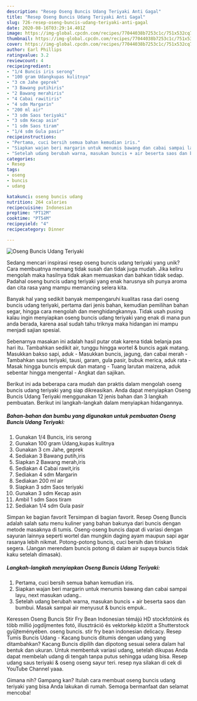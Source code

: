 ```yaml
---
description: "Resep Oseng Buncis Udang Teriyaki Anti Gagal"
title: "Resep Oseng Buncis Udang Teriyaki Anti Gagal"
slug: 726-resep-oseng-buncis-udang-teriyaki-anti-gagal
date: 2020-08-16T03:29:14.401Z
image: https://img-global.cpcdn.com/recipes/77044038b7253c1c/751x532cq70/oseng-buncis-udang-teriyaki-foto-resep-utama.jpg
thumbnail: https://img-global.cpcdn.com/recipes/77044038b7253c1c/751x532cq70/oseng-buncis-udang-teriyaki-foto-resep-utama.jpg
cover: https://img-global.cpcdn.com/recipes/77044038b7253c1c/751x532cq70/oseng-buncis-udang-teriyaki-foto-resep-utama.jpg
author: Earl Phillips
ratingvalue: 3.2
reviewcount: 4
recipeingredient:
- "1/4 Buncis iris serong"
- "100 gram Udangkupas kulitnya"
- "3 cm Jahe geprek"
- "3 Bawang putihiris"
- "2 Bawang merahiris"
- "4 Cabai rawitiris"
- "4 sdm Margarin"
- "200 ml air"
- "3 sdm Saos teriyaki"
- "3 sdm Kecap asin"
- "1 sdm Saos tiram"
- "1/4 sdm Gula pasir"
recipeinstructions:
- "Pertama, cuci bersih semua bahan kemudian iris."
- "Siapkan wajan beri margarin untuk menumis bawang dan cabai sampai layu, next masukan udang.."
- "Setelah udang berubah warna, masukan buncis + air beserta saos dan bumbui. Masak sampai air menyusut &amp; buncis empuk.."
categories:
- Resep
tags:
- oseng
- buncis
- udang

katakunci: oseng buncis udang 
nutrition: 264 calories
recipecuisine: Indonesian
preptime: "PT12M"
cooktime: "PT54M"
recipeyield: "4"
recipecategory: Dinner

---
```



![Oseng Buncis Udang Teriyaki](https://img-global.cpcdn.com/recipes/77044038b7253c1c/751x532cq70/oseng-buncis-udang-teriyaki-foto-resep-utama.jpg)

Sedang mencari inspirasi resep oseng buncis udang teriyaki yang unik? Cara membuatnya memang tidak susah dan tidak juga mudah. Jika keliru mengolah maka hasilnya tidak akan memuaskan dan bahkan tidak sedap. Padahal oseng buncis udang teriyaki yang enak harusnya sih punya aroma dan cita rasa yang mampu memancing selera kita.

Banyak hal yang sedikit banyak mempengaruhi kualitas rasa dari oseng buncis udang teriyaki, pertama dari jenis bahan, kemudian pemilihan bahan segar, hingga cara mengolah dan menghidangkannya. Tidak usah pusing kalau ingin menyiapkan oseng buncis udang teriyaki yang enak di mana pun anda berada, karena asal sudah tahu triknya maka hidangan ini mampu menjadi sajian spesial.

Sebenarnya masakan ini adalah hasil putar otak karena tidak belanja pas hari itu. Tambahkan sedikit air, tunggu hingga wortel &amp; buncis agak matang. Masukkan bakso sapi, aduk - Masukkan buncis, jagung, dan cabai merah - Tambahkan saus teriyaki, tausi, garam, gula pasir, bubuk merica, aduk rata - Masak hingga buncis empuk dan matang - Tuang larutan maizena, aduk sebentar hingga mengental - Angkat dan sajikan.


Berikut ini ada beberapa cara mudah dan praktis dalam mengolah oseng buncis udang teriyaki yang siap dikreasikan. Anda dapat menyiapkan Oseng Buncis Udang Teriyaki menggunakan 12 jenis bahan dan 3 langkah pembuatan. Berikut ini langkah-langkah dalam menyiapkan hidangannya.

<!--inarticleads1-->

##### Bahan-bahan dan bumbu yang digunakan untuk pembuatan Oseng Buncis Udang Teriyaki:

1. Gunakan 1/4 Buncis, iris serong
1. Gunakan 100 gram Udang,kupas kulitnya
1. Gunakan 3 cm Jahe, geprek
1. Sediakan 3 Bawang putih,iris
1. Siapkan 2 Bawang merah,iris
1. Sediakan 4 Cabai rawit,iris
1. Sediakan 4 sdm Margarin
1. Sediakan 200 ml air
1. Siapkan 3 sdm Saos teriyaki
1. Gunakan 3 sdm Kecap asin
1. Ambil 1 sdm Saos tiram
1. Sediakan 1/4 sdm Gula pasir


Simpan ke bagian favorit Tersimpan di bagian favorit. Resep Oseng Buncis adalah salah satu menu kuliner yang bahan bakunya dari buncis dengan metode masaknya di tumis. Oseng-oseng buncis dapat di variasi dengan sayuran lainnya seperti wortel dan mungkin daging ayam maupun sapi agar rasanya lebih nikmat. Potong-potong buncis, cuci bersih dan tiriskan segera. (Jangan merendam buncis potong di dalam air supaya buncis tidak kaku setelah dimasak). 

<!--inarticleads2-->

##### Langkah-langkah menyiapkan Oseng Buncis Udang Teriyaki:

1. Pertama, cuci bersih semua bahan kemudian iris.
1. Siapkan wajan beri margarin untuk menumis bawang dan cabai sampai layu, next masukan udang..
1. Setelah udang berubah warna, masukan buncis + air beserta saos dan bumbui. Masak sampai air menyusut &amp; buncis empuk..


Keressen Oseng Buncis Stir Fry Bean Indonesian témájú HD stockfotóink és több millió jogdíjmentes fotó, illusztráció és vektorkép között a Shutterstock gyűjteményében. oseng buncis. stir fry bean indonesian delicacy. Resep Tumis Buncis Udang - Kacang buncis ditumis dengan udang yang ditambahkan? Kacang Buncis dipilih dan dipotong sesuai selera dalam hal bentuk dan ukuran. Untuk membentuk variasi udang, setelah dikupas Anda dapat membelah udang di tengah tanpa putus sehingga udang bisa. Resep udang saus teriyaki &amp; oseng oseng sayur teri. resep nya silakan di cek di YouTube Channel yaaa. 

Gimana nih? Gampang kan? Itulah cara membuat oseng buncis udang teriyaki yang bisa Anda lakukan di rumah. Semoga bermanfaat dan selamat mencoba!
